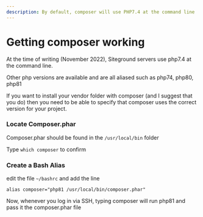 ```yaml
---
description: By default, composer will use PHP7.4 at the command line
---
```


# Getting composer working

At the time of writing (November 2022), Siteground servers use php7.4 at the command line.

Other php versions are available and are all aliased such as php74, php80, php81

If you want to install your vendor folder with composer (and I suggest that you do) then you need to be able to specify that composer uses the correct version for your project.

### Locate Composer.phar

Composer.phar should be found in the `/usr/local/bin` folder

Type `which composer` to confirm

### Create a Bash Alias

edit the file `~/bashrc` and add the line

`alias composer="php81 /usr/local/bin/composer.phar"`

Now, whenever you log in via SSH, typing composer will run php81 and pass it the composer.phar file

